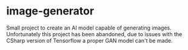 # image-generator
Small project to create an AI model capable of generating images.
Unfortunately this project has been abandoned, due to issues with the CSharp version of Tensorflow a proper GAN model can't be made.
